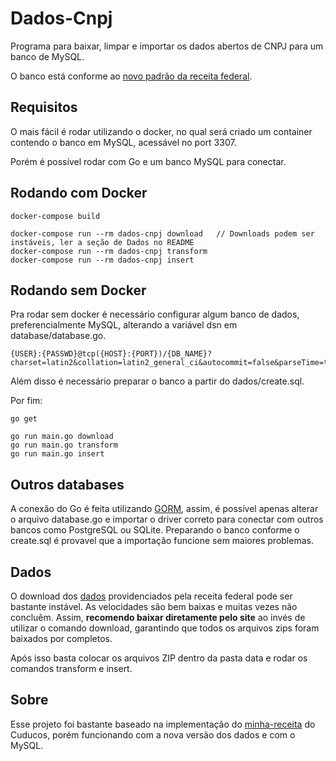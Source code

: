 # Dados-Cnpj

Programa para baixar, limpar e importar os dados abertos de CNPJ para um banco de MySQL.

O banco está conforme ao [novo padrão da receita federal](https://www.gov.br/receitafederal/pt-br/assuntos/orientacao-tributaria/cadastros/consultas/dados-publicos-cnpj).

## Requisitos

O mais fácil é rodar utilizando o docker, no qual será criado um container contendo o banco em MySQL, acessável no port 3307.

Porém é possível rodar com Go e um banco MySQL para conectar.

## Rodando com Docker
```
docker-compose build

docker-compose run --rm dados-cnpj download   // Downloads podem ser instáveis, ler a seção de Dados no README
docker-compose run --rm dados-cnpj transform
docker-compose run --rm dados-cnpj insert
```

## Rodando sem Docker

Pra rodar sem docker é necessário configurar algum banco de dados, preferencialmente MySQL, alterando a variável dsn em database/database.go.

```
{USER}:{PASSWD}@tcp({HOST}:{PORT})/{DB_NAME}?charset=latin2&collation=latin2_general_ci&autocommit=false&parseTime=true
```

Além disso é necessário preparar o banco a partir do dados/create.sql.

Por fim:
```
go get

go run main.go download
go run main.go transform
go run main.go insert
```

## Outros databases

A conexão do Go é feita utilizando [GORM](https://gorm.io/index.html), assim, é possível apenas alterar o arquivo database.go e importar
o driver correto para conectar com outros bancos como PostgreSQL ou SQLite. Preparando o banco conforme o create.sql é provavel que a importação funcione sem maiores problemas.

## Dados

O download dos [dados](https://www.gov.br/receitafederal/pt-br/assuntos/orientacao-tributaria/cadastros/consultas/dados-publicos-cnpj) providenciados pela
receita federal pode ser bastante instável. As velocidades são bem baixas e muitas vezes não concluêm. Assim, **recomendo baixar diretamente pelo site** ao invés
de utilizar o comando download, garantindo que todos os arquivos zips foram baixados por completos.

Após isso basta colocar os arquivos ZIP dentro da pasta data e rodar os comandos transform e insert.

## Sobre

Esse projeto foi bastante baseado na implementação do [minha-receita](https://github.com/cuducos/minha-receita) do Cuducos, porém funcionando com a nova versão dos dados e com o MySQL.



